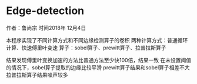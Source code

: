 # Edge-detection
作者：鲁尚宗 时间2018年 12月4日

本程序实现了不同计算方式和不同边缘检测算子的卷积
两种计算方式：普通循环计算、快速傅里叶变速
算子：sobel算子、prewitt算子、拉普拉斯算子

结果发现傅里叶变换加速的方法比普通方法至少快100倍，结果一致
在未设置阈值的情况下，sobel算子提取的边缘比较平滑
prewitt算子结果和sobel算子相差不大
拉普拉斯算子结果噪声较多
